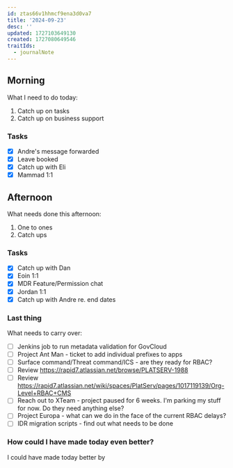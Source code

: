 ```yaml
---
id: ztas66v1hhmcf9ena3d0va7
title: '2024-09-23'
desc: ''
updated: 1727103649130
created: 1727080649546
traitIds:
  - journalNote
---
```


## Morning

<!-- Morning Tasks -->

What I need to do today:

1. Catch up on tasks
2. Catch up on business support

### Tasks

- [x] Andre's message forwarded
- [x] Leave booked
- [x] Catch up with Eli
- [x] Mammad 1:1

## Afternoon

What needs done this afternoon:

1. One to ones
2. Catch ups

### Tasks

- [x] Catch up with Dan
- [x] Eoin 1:1
- [x] MDR Feature/Permission chat
- [x] Jordan 1:1
- [x] Catch up with Andre re. end dates

### Last thing

What needs to carry over:

- [ ] Jenkins job to run metadata validation for GovCloud
- [ ] Project Ant Man - ticket to add individual prefixes to apps
- [ ] Surface command/Threat command/ICS - are they ready for RBAC?
- [ ] Review <https://rapid7.atlassian.net/browse/PLATSERV-1988>
- [ ] Review <https://rapid7.atlassian.net/wiki/spaces/PlatServ/pages/1017119139/Org-Level+RBAC+CMS>
- [ ] Reach out to XTeam - project paused for 6 weeks. I'm parking my stuff for now. Do they need anything else?
- [ ] Project Europa - what can we do in the face of the current RBAC delays?
- [ ] IDR migration scripts - find out what needs to be done

### How could I have made today even better?

I could have made today better by

